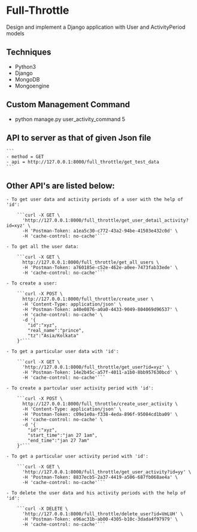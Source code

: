 # Full-Throttle
 Design and implement a Django application with User and ActivityPeriod models

## Techniques
- Python3
- Django
- MongoDB
- Mongoengine

## Custom Management Command
 - python manage.py user_activity_command 5
 
 ## API to server as that of given Json file
 	```
 	- method = GET
 	- api = http://127.0.0.1:8000/full_throttle/get_test_data
	```
## Other API's are listed below:

    - To get user data and activity periods of a user with the help of 'id':

        ```curl -X GET \
          'http://127.0.0.1:8000/full_throttle/get_user_detail_activity?id=xyz' \
          -H 'Postman-Token: a1ea5c30-c772-43a2-94be-41503e432c0d' \
          -H 'cache-control: no-cache'```
 
    - To get all the user data:
        
        ```curl -X GET \
          http://127.0.0.1:8000/full_throttle/get_all_users \
          -H 'Postman-Token: a760185e-c52e-462e-a0ee-7473fab33ede' \
          -H 'cache-control: no-cache'```

    - To create a user:

        ```curl -X POST \
          http://127.0.0.1:8000/full_throttle/create_user \
          -H 'Content-Type: application/json' \
          -H 'Postman-Token: a40e0876-a0a0-4433-9049-804069d96537' \
          -H 'cache-control: no-cache' \
          -d '{
	        "id":"xyz",
	        "real_name":"prince",
	        "tz":"Asia/Kolkata"
        }'```

    - To get a particular user data with 'id':
        
        ```curl -X GET \
          'http://127.0.0.1:8000/full_throttle/get_user?id=xyz' \
          -H 'Postman-Token: 14e2b45c-a57f-4011-a1b0-8bb957630bcd' \
          -H 'cache-control: no-cache'```

    - To create a partcular user activity period with 'id':

        ```curl -X POST \
          http://127.0.0.1:8000/full_throttle/create_user_activity \
          -H 'Content-Type: application/json' \
          -H 'Postman-Token: c09e1e0a-f338-4eda-896f-95084cd1ba09' \
          -H 'cache-control: no-cache' \
          -d '{
	        "id":"xyz",
	        "start_time":"jan 27 1am",
	        "end_time":"jan 27 7am"
        }'```

    - To get a particular user activity period with 'id':

        ```curl -X GET \
          'http://127.0.0.1:8000/full_throttle/get_user_activity?id=yy' \
          -H 'Postman-Token: 8837ecb5-2a37-4419-a506-687fb068ae4a' \
          -H 'cache-control: no-cache'```

    - To delete the user data and his activity periods with the help of 'id':

        ```curl -X DELETE \
          'http://127.0.0.1:8000/full_throttle/delete_user?id=VmLUH' \
          -H 'Postman-Token: e96ac31b-ab00-4305-b10c-3dada4f97979' \
          -H 'cache-control: no-cache'```
